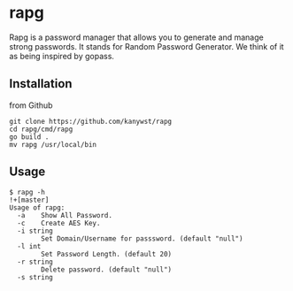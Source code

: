 # rapg

Rapg is a password manager that allows you to generate and manage strong passwords.
It stands for Random Password Generator.
We think of it as being inspired by gopass.

## Installation
from Github
```
git clone https://github.com/kanywst/rapg
cd rapg/cmd/rapg
go build .
mv rapg /usr/local/bin
```
## Usage
```
$ rapg -h                                                                                                                                                                         !+[master]
Usage of rapg:
  -a    Show All Password.
  -c    Create AES Key.
  -i string
        Set Domain/Username for passsword. (default "null")
  -l int
        Set Password Length. (default 20)
  -r string
        Delete password. (default "null")
  -s string
```